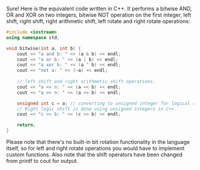 Sure! Here is the equivalent code written in C++. It performs a bitwise AND, OR and XOR on two integers, bitwise NOT operation on the first integer, left shift, right shift, right arithmetic shift, left rotate and right rotate operations: 
```cpp
#include <iostream>
using namespace std;

void bitwise(int a, int b) {
    cout << "a and b: " << (a & b) << endl;
    cout << "a or b: " << (a | b) << endl;
    cout << "a xor b: " << (a ^ b) << endl;
    cout << "not a: " << (~a) << endl;
  
    // left shift and right arithmetic shift operations.
    cout << "a << n: " << (a << b) << endl; 
    cout << "a >> n: " << (a >> b) << endl; 

    unsigned int c = a; // converting to unsigned integer for logical right shift operation.
    // Right logic shift is done using unsigned integers in C++.
    cout << "c >> b: " << (c >> b) << endl;  

    return;
}
``` 

Please note that there's no built-in bit rotation functionality in the language itself, so for left and right rotate operations you would have to implement custom functions. Also note that the shift operators have been changed from printf to cout for output.
